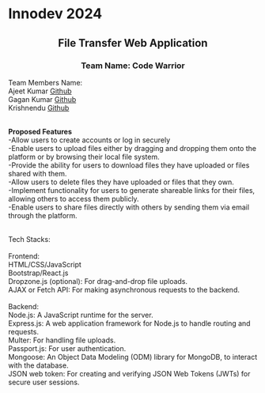 <h1 align="left">Innodev 2024</h1>
<h2 align="center">File Transfer Web Application</h2>
<h3 align="center">Team Name: Code Warrior</h3>

Team Members Name:<br>
Ajeet Kumar <a href="https://github.com/23ajeet" target="blank">Github</a><br>
Gagan Kumar <a href="https://github.com/gagan-kumar1693" target="blank">Github</a><br>
Krishnendu <a href="https://github.com/Krishnendu22" target="blank">Github</a><br><br>

**Proposed Features**<br>
-Allow users to create accounts or log in securely<br>
-Enable users to upload files either by dragging and dropping them onto the platform or by browsing their local file system.<br>
-Provide the ability for users to download files they have uploaded or files shared with them.<br>
-Allow users to delete files they have uploaded or files that they own.<br>
-Implement functionality for users to generate shareable links for their files, allowing others to access them publicly.<br>
-Enable users to share files directly with others by sending them via email through the platform.<br><br>


Tech Stacks:<br><br>
Frontend:<br>
HTML/CSS/JavaScript<br>
Bootstrap/React.js<br>
Dropzone.js (optional): For drag-and-drop file uploads.<br>
AJAX or Fetch API: For making asynchronous requests to the backend.<br><br>
Backend:<br>
Node.js: A JavaScript runtime for the server.<br>
Express.js: A web application framework for Node.js to handle routing and requests.<br>
Multer: For handling file uploads.<br>
Passport.js: For user authentication.<br>
Mongoose: An Object Data Modeling (ODM) library for MongoDB, to interact with the database.<br>
JSON web token: For creating and verifying JSON Web Tokens (JWTs) for secure user sessions.<br>

